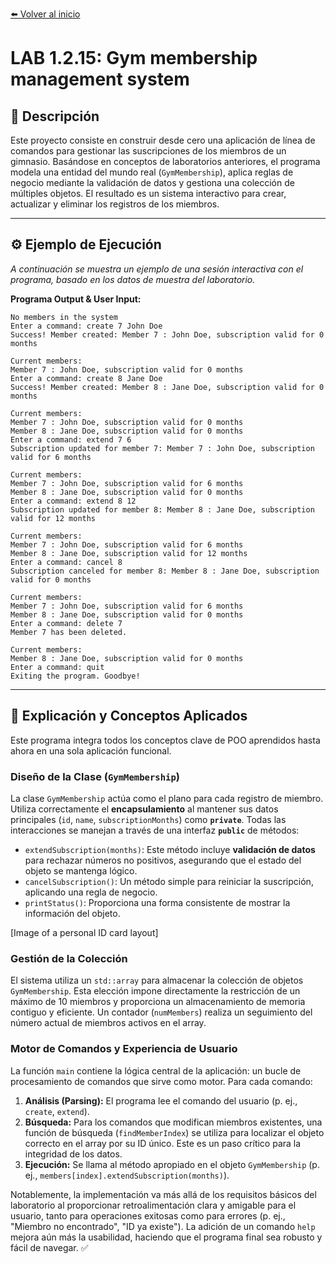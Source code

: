 [⬅️ Volver al inicio](../../)

# LAB 1.2.15: Gym membership management system

## 📝 Descripción
Este proyecto consiste en construir desde cero una aplicación de línea de comandos para gestionar las suscripciones de los miembros de un gimnasio. Basándose en conceptos de laboratorios anteriores, el programa modela una entidad del mundo real (`GymMembership`), aplica reglas de negocio mediante la validación de datos y gestiona una colección de múltiples objetos. El resultado es un sistema interactivo para crear, actualizar y eliminar los registros de los miembros.

---

## ⚙️ Ejemplo de Ejecución
*A continuación se muestra un ejemplo de una sesión interactiva con el programa, basado en los datos de muestra del laboratorio.*

**Programa Output & User Input:**

```
No members in the system
Enter a command: create 7 John Doe
Success! Member created: Member 7 : John Doe, subscription valid for 0 months

Current members:
Member 7 : John Doe, subscription valid for 0 months
Enter a command: create 8 Jane Doe
Success! Member created: Member 8 : Jane Doe, subscription valid for 0 months

Current members:
Member 7 : John Doe, subscription valid for 0 months
Member 8 : Jane Doe, subscription valid for 0 months
Enter a command: extend 7 6
Subscription updated for member 7: Member 7 : John Doe, subscription valid for 6 months

Current members:
Member 7 : John Doe, subscription valid for 6 months
Member 8 : Jane Doe, subscription valid for 0 months
Enter a command: extend 8 12
Subscription updated for member 8: Member 8 : Jane Doe, subscription valid for 12 months

Current members:
Member 7 : John Doe, subscription valid for 6 months
Member 8 : Jane Doe, subscription valid for 12 months
Enter a command: cancel 8
Subscription canceled for member 8: Member 8 : Jane Doe, subscription valid for 0 months

Current members:
Member 7 : John Doe, subscription valid for 6 months
Member 8 : Jane Doe, subscription valid for 0 months
Enter a command: delete 7
Member 7 has been deleted.

Current members:
Member 8 : Jane Doe, subscription valid for 0 months
Enter a command: quit
Exiting the program. Goodbye!

```
---

## 🧠 Explicación y Conceptos Aplicados
Este programa integra todos los conceptos clave de POO aprendidos hasta ahora en una sola aplicación funcional.

### Diseño de la Clase (`GymMembership`)
La clase `GymMembership` actúa como el plano para cada registro de miembro. Utiliza correctamente el **encapsulamiento** al mantener sus datos principales (`id`, `name`, `subscriptionMonths`) como **`private`**. Todas las interacciones se manejan a través de una interfaz **`public`** de métodos:
* `extendSubscription(months)`: Este método incluye **validación de datos** para rechazar números no positivos, asegurando que el estado del objeto se mantenga lógico.
* `cancelSubscription()`: Un método simple para reiniciar la suscripción, aplicando una regla de negocio.
* `printStatus()`: Proporciona una forma consistente de mostrar la información del objeto. 

[Image of a personal ID card layout]


### Gestión de la Colección
El sistema utiliza un `std::array` para almacenar la colección de objetos `GymMembership`. Esta elección impone directamente la restricción de un máximo de 10 miembros y proporciona un almacenamiento de memoria contiguo y eficiente. Un contador (`numMembers`) realiza un seguimiento del número actual de miembros activos en el array.

### Motor de Comandos y Experiencia de Usuario
La función `main` contiene la lógica central de la aplicación: un bucle de procesamiento de comandos que sirve como motor. Para cada comando:
1.  **Análisis (Parsing):** El programa lee el comando del usuario (p. ej., `create`, `extend`).
2.  **Búsqueda:** Para los comandos que modifican miembros existentes, una función de búsqueda (`findMemberIndex`) se utiliza para localizar el objeto correcto en el array por su ID único. Este es un paso crítico para la integridad de los datos.
3.  **Ejecución:** Se llama al método apropiado en el objeto `GymMembership` (p. ej., `members[index].extendSubscription(months)`).

Notablemente, la implementación va más allá de los requisitos básicos del laboratorio al proporcionar retroalimentación clara y amigable para el usuario, tanto para operaciones exitosas como para errores (p. ej., "Miembro no encontrado", "ID ya existe"). La adición de un comando `help` mejora aún más la usabilidad, haciendo que el programa final sea robusto y fácil de navegar. ✅
